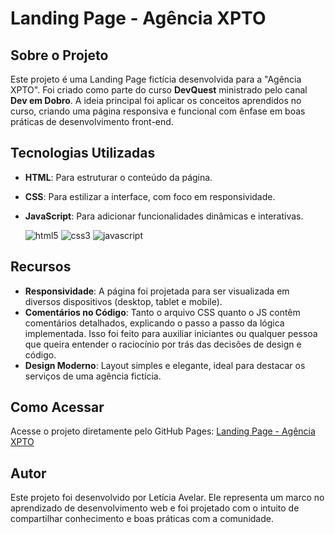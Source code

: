 # Landing Page - Agência XPTO

## Sobre o Projeto

Este projeto é uma Landing Page fictícia desenvolvida para a "Agência XPTO". Foi criado como parte do curso **DevQuest** ministrado pelo canal **Dev em Dobro**. A ideia principal foi aplicar os conceitos aprendidos no curso, criando uma página responsiva e funcional com ênfase em boas práticas de desenvolvimento front-end.

## Tecnologias Utilizadas

- **HTML**: Para estruturar o conteúdo da página.

- **CSS**: Para estilizar a interface, com foco em responsividade.

- **JavaScript**: Para adicionar funcionalidades dinâmicas e interativas.

   ![html5](https://img.shields.io/badge/HTML5-E34F26?style=for-the-badge&logo=html5&logoColor=white) ![css3](https://img.shields.io/badge/css3-1572B6?style=for-the-badge&logo=css3&logoColor=white) ![javascript](https://img.shields.io/badge/Javascript-F7DF1E?style=for-the-badge&logo=javascript&logoColor=black) 

## Recursos

- **Responsividade**: A página foi projetada para ser visualizada em diversos dispositivos (desktop, tablet e mobile).
- **Comentários no Código**: Tanto o arquivo CSS quanto o JS contêm comentários detalhados, explicando o passo a passo da lógica implementada. Isso foi feito para auxiliar iniciantes ou qualquer pessoa que queira entender o raciocínio por trás das decisões de design e código.
- **Design Moderno**: Layout simples e elegante, ideal para destacar os serviços de uma agência fictícia.

## Como Acessar

Acesse o projeto diretamente pelo GitHub Pages: [Landing Page - Agência XPTO](https://leticiaavelar.github.io/projeto-landing-page/)

## Autor

Este projeto foi desenvolvido por Letícia Avelar. Ele representa um marco no aprendizado de desenvolvimento web e foi projetado com o intuito de compartilhar conhecimento e boas práticas com a comunidade.

